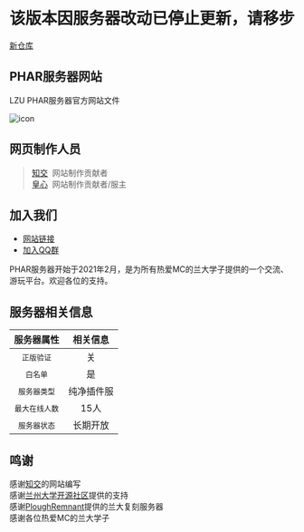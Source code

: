 # 该版本因服务器改动已停止更新，请移步

[新仓库](https://github.com/royenheart/moyucraftSiteFiles)

## PHAR服务器网站
LZU PHAR服务器官方网站文件

![icon](https://royenheart.com/wp-content/uploads/phar-mc/img/icon.png)

## 网页制作人员
> [知交](mailto:1299602347@qq.com)&nbsp; 网站制作贡献者  
> [皇心](mailto:royenheart@outlook.com)&nbsp; 网站制作贡献者/服主  

## 加入我们
- [网站链接](https://mc.royenheart.com)
- [加入QQ群](https://qm.qq.com/cgi-bin/qm/qr?k=wVBDgVpd5uz1UVVyUmCSB0YQLYxnH0fK&amp;jump_from=webapi)

PHAR服务器开始于2021年2月，是为所有热爱MC的兰大学子提供的一个交流、游玩平台。欢迎各位的支持。

## 服务器相关信息
|       服务器属性        |  相关信息  |
| :---------------------: | :--------: |
|   <kbd>正版验证</kbd>   |     关     |
|    <kbd>白名单</kbd>    |     是     |
|  <kbd>服务器类型</kbd>  | 纯净插件服 |
| <kbd>最大在线人数</kbd> |    15人    |
|  <kbd>服务器状态</kbd>  |  长期开放  |

## 鸣谢
感谢[知交](mailto:1299602347@qq.com)的网站编写  
感谢[兰州大学开源社区](https://github.com/LZUOSS)提供的支持  
感谢[PloughRemnant](https://b23.tv/NjvTFO)提供的兰大复刻服务器  
感谢各位热爱MC的兰大学子  
